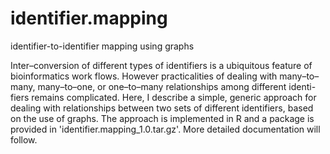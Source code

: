 # identifier.mapping
identifier-to-identifier mapping using graphs 

Inter–conversion of different types of identifiers is a ubiquitous feature of bioinformatics work flows. However practicalities of dealing with many–to– many, many–to–one, or one–to–many relationships among different identi- fiers remains complicated. Here, I describe a simple, generic approach for dealing with relationships between two sets of different identifiers, based on the use of graphs. The approach is implemented in R and a package is provided in 'identifier.mapping_1.0.tar.gz'. More detailed documentation will follow.
